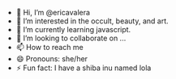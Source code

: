 - 👋 Hi, I’m @ericavalera
- 👀 I’m interested in the occult, beauty, and art.
- 🌱 I’m currently learning javascript.
- 💞️ I’m looking to collaborate on ...
- 📫 How to reach me 
- 😄 Pronouns: she/her
- ⚡ Fun fact: I have a shiba inu named lola

<!---
ericavalera/ericavalera is a ✨ special ✨ repository because its `README.md` (this file) appears on your GitHub profile.
You can click the Preview link to take a look at your changes.
--->
